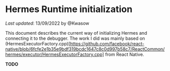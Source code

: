 # Hermes Runtime initialization

_Last updated_: 13/09/2022 by @Kwasow

This document describes the current way of initializing Hermes and connecting
it to the debugger. The work I did was mainly based on
(HermesExecutorFactory.cpp)[https://github.com/facebook/react-native/blob/6fcfe2e1b35e9bdf319bcdc1647c8c0d997b58c7/ReactCommon/hermes/executor/HermesExecutorFactory.cpp]
from React Native.

**TODO**